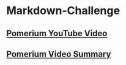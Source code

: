 # Markdown-Challenge
## [Pomerium YouTube Video](https://www.youtube.com/watch?v=s9qlNBBoFG4)
## [Pomerium Video Summary](https://github.com/mrggrp/Markdown-Challenge/blob/main/Pomerium%20Video%20Summary.md)
